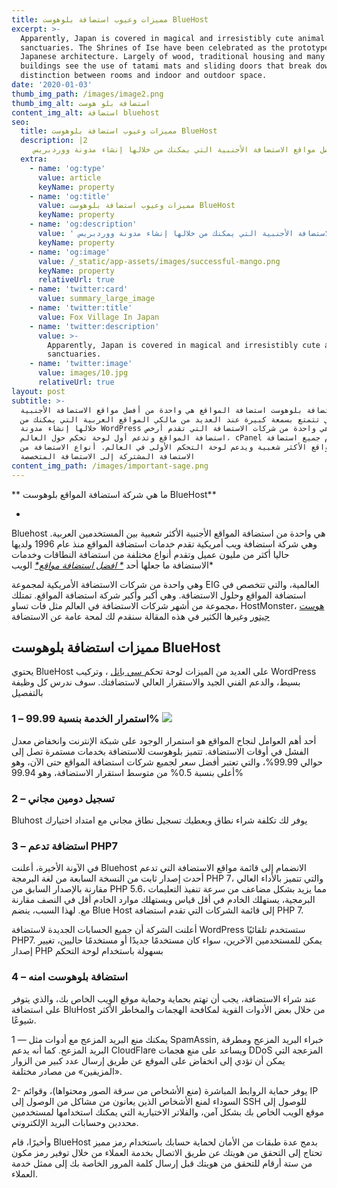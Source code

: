 ```yaml
---
title: مميزات وعيوب استضافة بلوهوست BlueHost
excerpt: >-
  Apparently, Japan is covered in magical and irresistibly cute animal
  sanctuaries. The Shrines of Ise have been celebrated as the prototype of
  Japanese architecture. Largely of wood, traditional housing and many temple
  buildings see the use of tatami mats and sliding doors that break down the
  distinction between rooms and indoor and outdoor space.
date: '2020-01-03'
thumb_img_path: /images/image2.png
thumb_img_alt: استضافة بلو هوست
content_img_alt: استضافة bluehost
seo:
  title: مميزات وعيوب استضافة بلوهوست BlueHost
  description: |2
     مراجعة شركة استضافة بلوهوست استضافة المواقع هي واحدة من أفضل مواقع الاستضافة الأجنبية التي يمكنك من خلالها إنشاء مدونة ووردبريس.
  extra:
    - name: 'og:type'
      value: article
      keyName: property
    - name: 'og:title'
      value: مميزات وعيوب استضافة بلوهوست BlueHost
      keyName: property
    - name: 'og:description'
      value: ' مراجعة شركة استضافة بلوهوست استضافة المواقع هي واحدة من أفضل مواقع الاستضافة الأجنبية التي يمكنك من خلالها إنشاء مدونة ووردبريس.'
      keyName: property
    - name: 'og:image'
      value: /_static/app-assets/images/successful-mango.png
      keyName: property
      relativeUrl: true
    - name: 'twitter:card'
      value: summary_large_image
    - name: 'twitter:title'
      value: Fox Village In Japan
    - name: 'twitter:description'
      value: >-
        Apparently, Japan is covered in magical and irresistibly cute animal
        sanctuaries.
    - name: 'twitter:image'
      value: images/10.jpg
      relativeUrl: true
layout: post
subtitle: >-
  شركة استضافة بلوهوست استضافة المواقع هي واحدة من أفضل مواقع الاستضافة الأجنبية
  التي تتمتع بسمعة كبيرة عند العديد من مالكي المواقع العربية التي يمكنك من
  خلالها إنشاء مدونة WordPress وهي واحدة من شركات الاستضافة التي تقدم أرخص
  استضافة المواقع وتدعم أول لوحة تحكم حول العالم، cPanel تقدم جميع استضافة
  المواقع الأكثر شعبية ويدعم لوحة التحكم الأولى في العالم. أنواع الاستضافة من
  الاستضافة المشتركة إلى الاستضافة المتخصصة
content_img_path: /images/important-sage.png
---
```

\*\*
ما هي شركة استضافة المواقع بلوهوست BlueHost\*\*

*

Bluehost هي واحدة من استضافة المواقع الأجنبية الأكثر شعبية بين المستخدمين
العربية. وهي شركة استضافة ويب أمريكية تقدم خدمات استضافة المواقع منذ عام 1996
ولديها حاليا أكثر من مليون عميل وتقدم أنواع مختلفة من استضافة النطاقات وخدمات
الاستضافة ما جعلها أحد [*\*
افضل استضافة مواقع\**](https://afdlhost.com/best-hosting/)
الويب\*

وهي واحدة من شركات الاستضافة الأمريكية لمجموعة EIG العالمية، والتي تتخصص في
استضافة المواقع وحلول الاستضافة. وهي أكبر وأكبر شركة استضافة المواقع. تمتلك
مجموعة من أشهر شركات الاستضافة في العالم مثل فات تساو، HostMonster، [
هوست جيتور](https://afdlhost.com/hostgator/)
وغيرها الكثير في هذه المقالة سنقدم لك لمحة عامة عن الاستضافة 

## **&#xA;مميزات استضافة بلوهوست BlueHost**

يحتوي BlueHost على العديد من الميزات لوحة تحكم[
سي بانل](https://afdlhost.com/cpanel-webhosting)
، وتركيب WordPress بسيط، والدعم الفني الجيد والاستقرار العالي لاستضافتك. سوف
ندرس كل وظيفة بالتفصيل

### **&#xA;1 – استمرار الخدمة بنسبة 99.99%&#xA;**![](/\_static/app-assets/images/image1.png)



أحد أهم العوامل لنجاح المواقع هو استمرار الوجود على شبكة الإنترنت وانخفاض معدل
الفشل في أوقات الاستضافة. تتميز بلوهوست للاستضافة بخدمات مستمرة تصل إلى حوالي
99.99%، والتي تعتبر أفضل سعر لجميع شركات استضافة المواقع حتى الآن، وهو أعلى
بنسبة 0.5% من متوسط استقرار الاستضافة، وهو 99.94%

### **&#xA;2 – تسجيل دومين مجاني**

Bluhost يوفر لك تكلفة شراء نطاق ويعطيك تسجيل نطاق مجاني مع امتداد اختيارك

### **&#xA;3 – استضافة تدعم PHP7**

في الآونة الأخيرة، أعلنت Bluehost الانضمام إلى قائمة مواقع الاستضافة التي تدعم
أحدث إصدار ثابت من النسخة السابعة من لغة البرمجة PHP 7، والتي تتميز بالأداء
العالي مقارنة بالإصدار السابق من PHP 5.6، مما يزيد بشكل مضاعف من سرعة تنفيذ
التعليمات البرمجية، يستهلك الخادم في أقل قياس ويستهلك موارد الخادم أقل في النصف
مقارنة مع. لهذا السبب، ينضم Blue Host إلى قائمة الشركات التي تقدم استضافة PHP 7.

أعلنت الشركة أن جميع الحسابات الجديدة لاستضافة WordPress ستستخدم تلقائيًا PHP7.
يمكن للمستخدمين الآخرين، سواء كان مستخدمًا جديدًا أو مستخدمًا حاليين، تغيير
إصدار PHP بسهولة باستخدام لوحة التحكم

### **&#xA;4 – استضافة بلوهوست امنه**

عند شراء الاستضافة، يجب أن تهتم بحماية وحماية موقع الويب الخاص بك، والذي يتوفر
على استضافة BluHost من خلال بعض الأدوات القوية لمكافحة الهجمات والمخاطر الأكثر
شيوعًا.

1 — يمكنك منع البريد المزعج مع أدوات مثل SpamAssin, خبراء البريد المزعج ومطرقة
البريد المزعج. كما أنه يدعم CloudFlare ويساعد على منع هجمات DDoS المزعجة التي
يمكن أن تؤدي إلى انخفاض على الموقع عن طريق إرسال عدد كبير من الزوار «المزيفين»
من مصادر مختلفة.

2- يوفر حماية الروابط المباشرة (منع الأشخاص من سرقة الصور ومحتواها)، وقوائم IP
السوداء لمنع الأشخاص الذين يعانون من مشاكل من الوصول إلى SSH للوصول إلى موقع
الويب الخاص بك بشكل آمن، والفلاتر الاختيارية التي يمكنك استخدامها لمستخدمين
محددين وحسابات البريد الإلكتروني.

وأخيرًا، قام BlueHost بدمج عدة طبقات من الأمان لحماية حسابك باستخدام رمز مميز
تحتاج إلى التحقق من هويتك عن طريق الاتصال بخدمة العملاء من خلال توفير رمز مكون
من ستة أرقام للتحقق من هويتك قبل إرسال كلمة المرور الخاصة بك إلى ممثل خدمة
العملاء.
